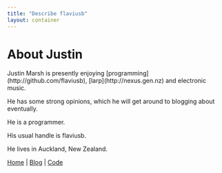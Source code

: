 ```yaml
---
title: "Describe flaviusb"
layout: container
---
```


About Justin
============

<div class="vcard">
<span class="fn">Justin Marsh</span>
is presently enjoying [programming](http://github.com/flaviusb), [larp](http://nexus.gen.nz) and electronic music.

He has some strong opinions, which he will get around to blogging about eventually.

He is a <span class="role">programmer</span>.

His usual handle is <span class="nickname">flaviusb</span>.

He lives in <span class="adr"><span class="locality">Auckland</span>, <span class="country">New Zealand</span></span>.


<a class="url" href="http://flaviusb.net">Home</a>   |   <a href="http://flaviusb.net/blog">Blog</a>   |   <a href="http://github.com/flaviusb">Code</a>
</div>
